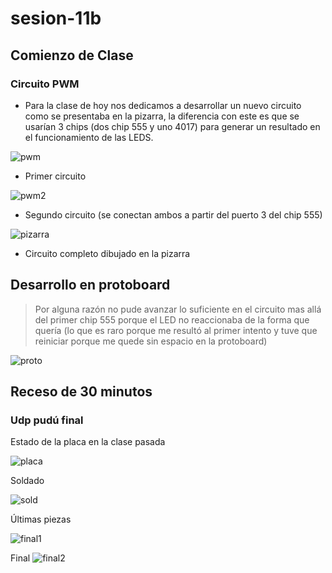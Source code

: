 # sesion-11b

## Comienzo de Clase

### Circuito PWM

- Para la clase de hoy nos dedicamos a desarrollar un nuevo circuito como se presentaba en la pizarra, la diferencia con este es que se usarían 3 chips (dos chip 555 y uno 4017) para generar un resultado en el funcionamiento de las LEDS.

![pwm](https://github.com/duckusu/dis8644-2025-1/blob/main/23-duckusu/sesion-11b/archivos/pwm.png)

- Primer circuito

![pwm2](https://github.com/duckusu/dis8644-2025-1/blob/main/23-duckusu/sesion-11b/archivos/pwm3.png)

- Segundo circuito (se conectan ambos a partir del puerto 3 del chip 555)

![pizarra](https://github.com/duckusu/dis8644-2025-1/blob/main/23-duckusu/sesion-11b/archivos/pizarra.png)

- Circuito completo dibujado en la pizarra
  
## Desarrollo en protoboard

> Por alguna razón no pude avanzar lo suficiente en el circuito mas allá del primer chip 555 porque el LED no reaccionaba de la forma que quería (lo que es raro porque me resultó al primer intento y tuve que reiniciar porque me quede sin espacio en la protoboard)

![proto](https://github.com/duckusu/dis8644-2025-1/blob/main/23-duckusu/sesion-11b/archivos/proto.jpg)

## Receso de 30 minutos

### Udp pudú final

Estado de la placa en la clase pasada

![placa](https://github.com/duckusu/dis8644-2025-1/blob/main/23-duckusu/sesion-11b/archivos/placa1.jpg)

Soldado

![sold](https://github.com/duckusu/dis8644-2025-1/blob/main/23-duckusu/sesion-11b/archivos/sold.png)

Últimas piezas

![final1](https://github.com/duckusu/dis8644-2025-1/blob/main/23-duckusu/sesion-11b/archivos/final.png)

Final
![final2](https://github.com/duckusu/dis8644-2025-1/blob/main/23-duckusu/sesion-11b/archivos/final2.png)
